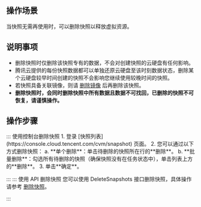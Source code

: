 ## 操作场景
当快照无需再使用时，可以删除快照以释放虚拟资源。


## 说明事项
- 删除快照时仅删除该快照专有的数据，不会对创建快照的云硬盘有任何影响。
- 腾讯云提供的每份快照数据都可以单独还原云硬盘至该时刻数据状态，删除某个云硬盘较早时间创建的快照不会影响您继续使用较晚时间的快照。
- 若快照具备关联镜像，则请 [删除镜像](https://cloud.tencent.com/document/product/213/6036) 后再删除该快照。
- **删除快照时，会同时删除快照中所有数据且数据不可找回，已删除的快照不可恢复，请谨慎操作。**



## 操作步骤

<dx-tabs>
::: 使用控制台删除快照
1. 登录  [快照列表](https://console.cloud.tencent.com/cvm/snapshot) 页面。
2. 您可以通过以下方式删除快照：
 a. **单个删除**：单击待删除的快照所在行的**删除**。
 b. **批量删除**：勾选所有待删除的快照（确保快照没有在任务状态中），单击列表上方的**删除**。
3. 单击**确定**。

:::
::: 使用 API 删除快照
您可以使用 DeleteSnapshots 接口删除快照，具体操作请参考 [删除快照](https://cloud.tencent.com/document/product/362/15645)。

:::
</dx-tabs>




